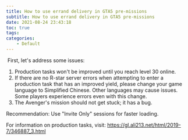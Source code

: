 ```yaml
---
title: How to use errand delivery in GTA5 pre-missions
subtitle: How to use errand delivery in GTA5 pre-missions
date: 2021-08-24 23:43:18
toc: true
tags: 
categories: 
    - Default
---
```


​
First, let's address some issues:

1. Production tasks won't be improved until you reach level 30 online.
2. If there are no R-star server errors when attempting to enter a production task that has an improved yield, please change your game language to Simplified Chinese. Other languages may cause issues. Some players experience errors even with this change.
3. The Avenger's mission should not get stuck; it has a bug.

Recommendation: Use "Invite Only" sessions for faster loading.

For information on production tasks, visit: https://gl.ali213.net/html/2019-7/346887_3.html